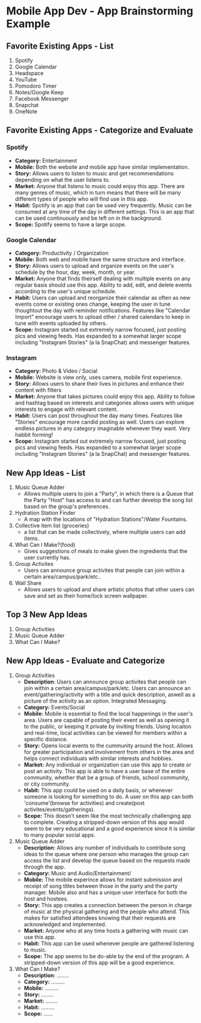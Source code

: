 Mobile App Dev - App Brainstorming Example
===

## Favorite Existing Apps - List
1. Spotify
1. Google Calendar
1. Headspace
1. YouTube
1. Pomodoro Timer
1. Notes/Google Keep
1. Facebook Messenger
1. Snapchat
1. OneNote

## Favorite Existing Apps - Categorize and Evaluate
### Spotify
   - **Category:** Entertainment
   - **Mobile:** Both the website and mobile app have similar implementation.
   - **Story:** Allows users to listen to music and get recommendations depending on what the user listens to.
   - **Market:** Anyone that listens to music could enjoy this app. There are many genres of music, which in turn means that there will be many different types of people who will find use in this app.
   - **Habit:** Spotify is an app that can be used very frequently. Music can be consumed at any time of the day in different settings. This is an app that can be used continuously and be left on in the background.
   - **Scope:** Spotify seems to have a large scope.
### Google Calendar
   - **Category:** Productivity / Organization 
   - **Mobile:** Both web and mobile have the same structure and interface.
   - **Story:** Allows users to upload and organize events on the user's schedule by the hour, day, week, month, or year.
   - **Market:** Anyone that finds theirself dealing with multiple events on any regular basis should use this app. Ability to add, edit, and delete events according to the user's unique schedule.
   - **Habit:** Users can upload and reorganize their calendar as often as new events come or existing ones change, keeping the user in tune thoughtout the day with reminder notifications. Features like "Calendar Import" encourage users to upload other / shared calendars to keep in tune with events uploaded by others.
   - **Scope:** Instagram started out extremely narrow focused, just posting pics and viewing feeds. Has expanded to a somewhat larger scope including "Instagram Stories" (a la SnapChat) and messenger features. 
### Instagram
   - **Category:** Photo & Video / Social 
   - **Mobile:** Website is view only, uses camera, mobile first experience.
   - **Story:** Allows users to share their lives in pictures and enhance their content with filters
   - **Market:** Anyone that takes pictures could enjoy this app. Ability to follow and hashtag based on interests and categories allows users with unique interests to engage with relevant content.
   - **Habit:** Users can post throughout the day many times. Features like "Stories" encourage more candid posting as well. Users can explore endless pictures in any category imaginable whenever they want. Very habbit forming!
   - **Scope:** Instagram started out extremely narrow focused, just posting pics and viewing feeds. Has expanded to a somewhat larger scope including "Instagram Stories" (a la SnapChat) and messenger features. 
## New App Ideas - List
1. Music Queue Adder
    - Allows multiple users to join a "Party", in which there is a Queue that the Party "Host" has access to and can further develop the song list based on the group's preferences.
2. Hydration Station Finder
    - A map with the locations of "Hydration Stations"/Water Fountains.
3. Collective item list (groceries)
    - a list that can be made collectively, where multiple users can add items.
4. What Can I Make?(food)
    - Gives suggestions of meals to make given the ingredients that the user currently has.
5. Group Activites
    - Users can announce group activites that people can join within a certain area/campus/park/etc..
6. Wall Share
    - Allows users to upload and share artistic photos that other users can save and set as their home/lock screen wallpaper.
## Top 3 New App Ideas
1. Group Activities
2. Music Queue Adder
3. What Can I Make?

## New App Ideas - Evaluate and Categorize
1. Group Activities
   - **Description**: Users can announce group activites that people can join within a certain area/campus/park/etc. Users can announce an event/gathering/activity with a title and quick description, aswell as a picture of the activity as an option. Integrated Messaging.
   - **Category:** Events/Social
   - **Mobile:** Mobile is essential to find the local happenings in the user's area. Users are capable of posting their event as well as opening it to the public, or keeping it private by inviting friends. Using locaiton and real-time, local activities can be viewed for members within a specific distance.
   - **Story:** Opens local events to the cummunity around the host. Allows for greater participation and involvement from others in the area and helps connect individuals with similar interests and hobbies.
   - **Market:** Any individual or organization can use this app to create or post an activity. This app is able to have a user base of the entire community, whether that be a group of friends, school community, or city community.
   - **Habit:** This app could be used on a daily basis, or whenever someone is looking for something to do. A user on this app can both 'consume'(browse for activities) and create(post activites/events/gatherings).
   - **Scope:** This doesn't seem like the most technically challenging app to complete. Creating a stripped-down version of this app would seem to be very educational and a good experience since it is similar to many popular social apps.
2. Music Queue Adder
   - **Description**: Allows any number of individuals to contribute song ideas to the queue where one person who manages the group can access the list and develop the queue based on the requests made through the app.
   - **Category:** Music and Audio/Entertainment/
   - **Mobile:** The mobile experince allows for instant submission and receipt of song titles between those in the party and the party manager. Mobile also and has a unique user interface for both the host and hostees.
   - **Story:** This app creates a connection between the person in charge of music at the physical gathering and the people who attend. This makes for satisfied attendees knowing that their requests are acknowledged and implemented.
   - **Market:** Anyone who at any time hosts a gathering with music can use this app.
   - **Habit:** This app can be used whenever people are gathered listening to music. 
   - **Scope:** The app seems to be do-able by the end of the program. A stripped-down version of this app will be a good experience.
3. What Can I Make?
   - **Description**: ........
   - **Category:** .........
   - **Mobile:** .........
   - **Story:** ........
   - **Market:** ........
   - **Habit:** .........
   - **Scope:** ......
